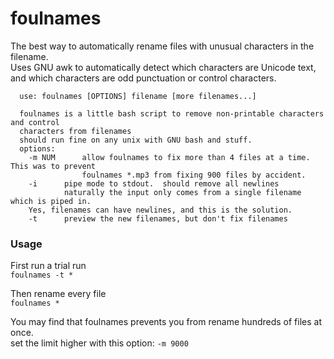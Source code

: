 # foulnames
The best way to automatically rename files with unusual characters in the filename.    
Uses GNU awk to automatically detect which characters are Unicode text, and which characters are odd punctuation or control characters.
      
      use: foulnames [OPTIONS] filename [more filenames...]

      foulnames is a little bash script to remove non-printable characters and control
      characters from filenames
      should run fine on any unix with GNU bash and stuff. 
      options: 
        -m NUM      allow foulnames to fix more than 4 files at a time. This was to prevent 
                    foulnames *.mp3 from fixing 900 files by accident.
        -i      pipe mode to stdout.  should remove all newlines
                naturally the input only comes from a single filename which is piped in.  
		Yes, filenames can have newlines, and this is the solution.
        -t      preview the new filenames, but don't fix filenames


### Usage 

First run a trial run    
    `foulnames -t *`

Then rename every file    
    `foulnames * `

You may find that foulnames prevents you from rename hundreds of files at once.    
set the limit higher with this option: ` -m 9000 `

